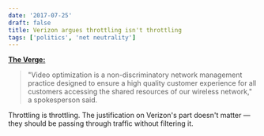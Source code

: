 ```yaml
---
date: '2017-07-25'
draft: false
title: Verizon argues throttling isn't throttling
tags: ['politics', 'net neutrality']
---
```


**[The Verge:](https://www.theverge.com/2017/7/25/16025520/verizon-says-video-throttling-allowed-under-net-neutrality)**

> "Video optimization is a non-discriminatory network management practice designed to ensure a high quality customer experience for all customers accessing the shared resources of our wireless network," a spokesperson said.<!-- excerpt -->

Throttling is throttling. The justification on Verizon's part doesn't matter — they should be passing through traffic without filtering it.
